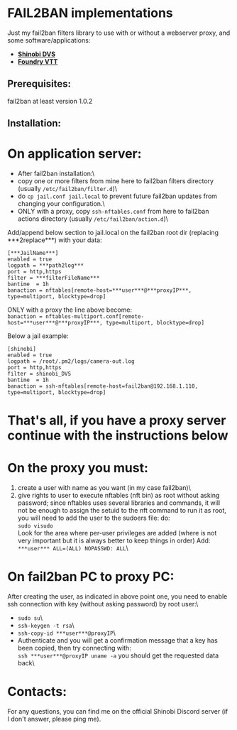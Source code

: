 # FAIL2BAN implementations
Just my fail2ban filters library to use with or without a webserver proxy, and some software/applications:
* [**Shinobi DVS**](https://shinobi.video/)
* [**Foundry VTT**](https://foundryvtt.com/)

## Prerequisites:
fail2ban at least version 1.0.2

## Installation:
# On application server:
- After fail2ban installation:\
- copy one or more filters from mine here to fail2ban filters directory (usually `/etc/fail2ban/filter.d`)\
- do `cp jail.conf jail.local` to prevent future fail2ban updates from changing your configuration.\
- ONLY with a proxy, copy `ssh-nftables.conf` from here to fail2ban actions directory (usually `/etc/fail2ban/action.d`)\

Add/append below section to jail.local on the fail2ban root dir (replacing \*\*\*2replace\*\*\*) with your data:
```
[***JailName***]
enabled = true
logpath = ***path2log***
port = http,https
filter = ***filterFileName***
bantime  = 1h
banaction = nftables[remote-host=***user***@***proxyIP***, type=multiport, blocktype=drop]
```
ONLY with a proxy the line above become:\
`banaction = nftables-multiport.conf[remote-host=***user***@***proxyIP***, type=multiport, blocktype=drop]`

Below a jail example:
```
[shinobi]
enabled = true
logpath = /root/.pm2/logs/camera-out.log
port = http,https
filter = shinobi_DVS
bantime  = 1h
banaction = ssh-nftables[remote-host=fail2ban@192.168.1.110, type=multiport, blocktype=drop]
```
# That's all, if you have a proxy server continue with the instructions below
# On the proxy you must:
1. create a user with name as you want (in my case fail2ban)\
2. give rights to user to execute nftables (nft bin) as root without asking password; since nftables uses several libraries and commands, it will not be enough to assign the setuid to the nft command to run it as root, you will need to add the user to the sudoers file:
do:\
`sudo visudo`\
Look for the area where per-user privileges are added (where is not very important but it is always better to keep things in order)
Add:\
`***user*** ALL=(ALL) NOPASSWD: ALL`\
# On fail2ban PC to proxy PC:
After creating the user, as indicated in above point one, you need to enable ssh connection with key (without asking password) by root user:\
- `sudo su`\
- `ssh-keygen -t rsa`\
- `ssh-copy-id ***user***@proxyIP`\
- Authenticate and you will get a confirmation message that a key has been copied, then try connecting with:\
`ssh ***user***@proxyIP uname -a`
you should get the requested data back\


# Contacts:
For any questions, you can find me on the official Shinobi Discord server (if I don't answer, please ping me).
